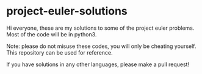 # project-euler-solutions
Hi everyone, these are my solutions to some of the project euler problems. Most of the code will be in python3. 

Note: please do not misuse these codes, you will only be cheating yourself. This repository can be used for reference.

If you have solutions in any other languages, please make a pull request!
